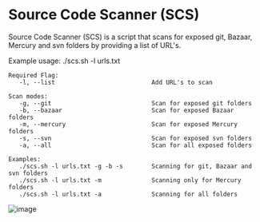 # Source Code Scanner (SCS)

Source Code Scanner (SCS) is a script that scans for exposed git, Bazaar, Mercury and svn folders by providing a list of URL's.

Example usage: ./scs.sh -l urls.txt

```
Required Flag: 
   -l, --list                           Add URL's to scan

Scan modes: 
   -g, --git                            Scan for exposed git folders
   -b, --bazaar                         Scan for exposed Bazaar folders
   -m, --mercury                        Scan for exposed Mercury folders
   -s, --svn                            Scan for exposed svn folders
   -a, --all                            Scan for all exposed folders

Examples: 
   ./scs.sh -l urls.txt -g -b -s        Scanning for git, Bazaar and svn folders
   ./scs.sh -l urls.txt -m              Scanning only for Mercury folders
   ./scs.sh -l urls.txt -a              Scanning for all folders
   ```

![image](https://user-images.githubusercontent.com/80685782/178124612-cd17a9b0-d8cb-4034-b7b5-9a9b1a95d49f.png)


